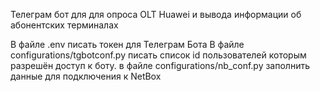 Телеграм бот для для опроса OLT Huawei и вывода информации об абонентских терминалах

В файле .env писать токен для Телеграм Бота
В файле configurations/tgbotconf.py писать список id пользователей которым разрешён доступ к боту. 
в файле configurations/nb_conf.py заполнить данные для подключения к NetBox
